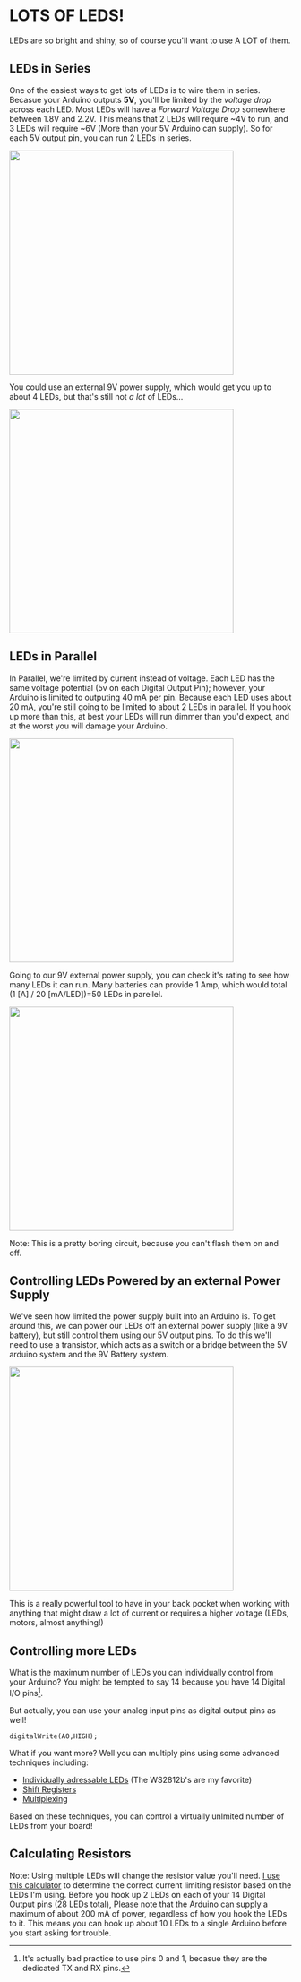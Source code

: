 LOTS OF LEDS!
=============

LEDs are so bright and shiny, so of course you'll want to use A LOT of them. 

LEDs in Series
--------------

One of the easiest ways to get lots of LEDs is to wire them in series. Becasue your Arduino outputs **5V**, you'll be limited by the _voltage drop_ across each LED. Most LEDs will have a _Forward Voltage Drop_ somewhere between 1.8V and 2.2V.  This means that 2 LEDs will require ~4V to run, and 3 LEDs will require ~6V (More than your 5V Arduino can supply). So for each 5V output pin, you can run 2 LEDs in series. 

<img src="https://github.com/mrsoltys/GEEN1400/blob/master/Lots%20of%20LEDs/Series1.png?raw=true" width="400">

You could use an external 9V power supply, which would get you up to about 4 LEDs, but that's still not _a lot_ of LEDs...

<img src="https://github.com/mrsoltys/GEEN1400/blob/master/Lots%20of%20LEDs/Series2.png?raw=true" width="400">

LEDs in Parallel 
----------------

In Parallel, we're limited by current instead of voltage. Each LED has the same voltage potential (5v on each Digital Output Pin); however, your Arduino is limited to outputing 40 mA per pin. Because each LED uses about 20 mA, you're still going to be limited to about 2 LEDs in parallel. If you hook up more than this, at best your LEDs will run dimmer than you'd expect, and at the worst you will damage your Arduino. 

<img src="https://github.com/mrsoltys/GEEN1400/blob/master/Lots%20of%20LEDs/Parallel%201.png?raw=true" width="400">

Going to our 9V external power supply, you can check it's rating to see how many LEDs it can run. Many batteries can provide 1 Amp, which would total (1 [A] / 20 [mA/LED])=50 LEDs in parellel. 

<img src="https://github.com/mrsoltys/GEEN1400/blob/master/Lots%20of%20LEDs/Parallel2.png?raw=true" width="400">

Note: This is a pretty boring circuit, because you can't flash them on and off. 

Controlling LEDs Powered by an external Power Supply
----------------------------------------------

We've seen how limited the power supply built into an Arduino is. To get around this, we can power our LEDs off an external power supply (like a 9V battery), but still control them using our 5V output pins. To do this we'll need to use a transistor, which acts as a switch or a bridge between the 5V arduino system and the 9V Battery system.

<img src="https://github.com/mrsoltys/GEEN1400/blob/master/Lots%20of%20LEDs/Transistor.png?raw=true" width="400">

This is a really powerful tool to have in your back pocket when working with anything that might draw a lot of current or requires a higher voltage (LEDs, motors, almost anything!)

Controlling more LEDs
---------------------

What is the maximum number of LEDs you can individually control from your Arduino? You might be tempted to say 14 because you have 14 Digital I/O pins[^1]. 

[^1]: It's actually bad practice to use pins 0 and 1, becasue they are the dedicated TX and RX pins.

But actually, you can use your analog input pins as digital output pins as well! 

	digitalWrite(A0,HIGH);

What if you want more?  Well you can multiply pins using some advanced techniques including:
 * [Individually adressable LEDs](https://learn.adafruit.com/adafruit-neopixel-uberguide) (The WS2812b's are my favorite)
 * [Shift Registers](https://bildr.org/2011/02/74hc595/)
 * [Multiplexing](https://appelsiini.net/2011/how-does-led-matrix-work/)



 Based on these techniques, you can control a virtually unlmited number of LEDs from your board!

 Calculating Resistors
 ---------------------

Note: Using multiple LEDs will change the resistor value you'll need. [I use this calculator](http://ledcalc.com/#calc) to determine the correct current limiting resistor based on the LEDs I'm using. Before you hook up 2 LEDs on each of your 14 Digital Output pins (28 LEDs total), Please note that the Arduino can supply a maximum of about 200 mA of power, regardless of how you hook the LEDs to it. This means you can hook up about 10 LEDs to a single Arduino before you start asking for trouble. 